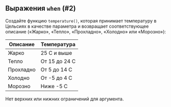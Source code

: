 ## Выражения `when` (#2)

Создайте функцию `temperature()`, которая принимает температуру в Цельсиях в качестве параметра и возвращает соответствующее описание («Жарко», «Тепло», «Прохладно», «Холодно» или «Морозно»):

| Описание        | Температура      |
|-----------------|------------------|
| Жарко           | 25 C и выше      |
| Тепло           | От 15 до 24 C    |
| Прохладно       | От 5 до 14 C     |
| Холодно         | От -5 до 4 C     |
| Морозно         | Ниже -5 C        |

Нет верхних или нижних ограничений для аргумента.